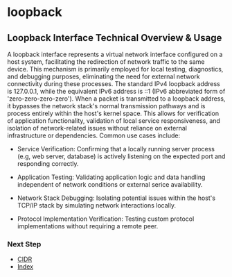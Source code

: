 # loopback

## Loopback Interface Technical Overview & Usage
A loopback interface represents a virtual network interface configured on a host system, facilitating the redirection of network traffic to the same device. This mechanism is primarily employed for local testing, diagnostics, and debugging purposes, eliminating the need for external network connectivity during these processes. The standard IPv4 loopback address is 127.0.0.1, while the equivalent IPv6 address is ::1 (IPv6 abbreviated form of 'zero-zero-zero-zero').
When a packet is transmitted to a loopback address, it bypasses the network stack's normal transmission pathways and is process entirely within the host's kernel space. This allows for verification of application functionality, validation of local service responsiveness, and isolation of network-related issues without reliance on external infrastructure or dependencies. Common use cases include:

- Service Verification: Confirming that a locally running server process (e.g, web server, database) is actively listening on the expected port and responding correctly.

- Application Testing: Validating application logic and data handling independent of network conditions or external serice availability.

- Network Stack Debugging: Isolating potential issues within the host's TCP/IP stack by simulating network interactions locally.

- Protocol Implementation Verification: Testing custom protocol implementations without requiring a remote peer.

### Next Step
- [CIDR]()
- [Index](https://github.com/Sisu-Sus/CyberSec-RoadMap/blob/main/index.md)
